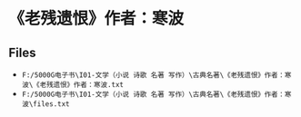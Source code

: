 # 《老残遗恨》作者：寒波

## Files

- `F:/5000G电子书\I01-文学（小说 诗歌 名著 写作）\古典名著\《老残遗恨》作者：寒波\《老残遗恨》作者：寒波.txt`
- `F:/5000G电子书\I01-文学（小说 诗歌 名著 写作）\古典名著\《老残遗恨》作者：寒波\files.txt`

